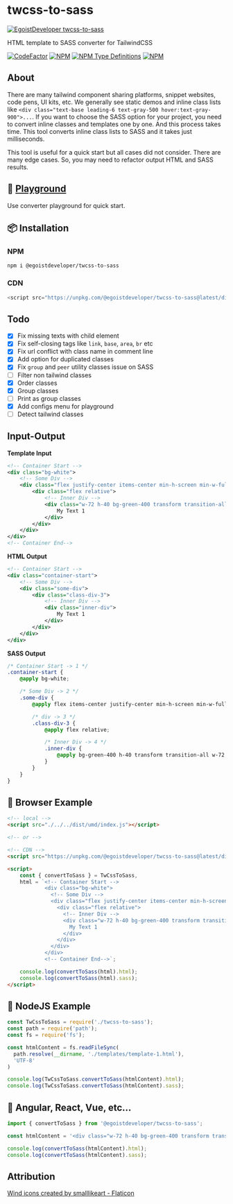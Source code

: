# twcss-to-sass
[![EgoistDeveloper twcss-to-sass](https://preview.dragon-code.pro/EgoistDeveloper/TW-CSS-to-SASS.svg)](https://github.com/EgoistDeveloper/twcss-to-sass)

HTML template to SASS converter for TailwindCSS

[![CodeFactor](https://www.codefactor.io/repository/github/egoistdeveloper/twcss-to-sass/badge)](https://www.codefactor.io/repository/github/egoistdeveloper/twcss-to-sass)
[![NPM](https://img.shields.io/npm/v/@egoistdeveloper/twcss-to-sass)](https://www.npmjs.com/package/@egoistdeveloper/twcss-to-sass)
[![NPM Type Definitions](https://img.shields.io/npm/types/@egoistdeveloper/twcss-to-sass)](https://www.npmjs.com/package/@egoistdeveloper/twcss-to-sass)
[![NPM](https://img.shields.io/npm/l/@egoistdeveloper/twcss-to-sass)](https://github.com/EgoistDeveloper/twcss-to-sass/blob/dev/LICENSE)

## About

There are many tailwind component sharing platforms, snippet websites, code pens, UI kits, etc. We generally see static demos and inline class lists like `<div class="text-base leading-6 text-gray-500 hover:text-gray-900">...`. If you want to choose the SASS option for your project, you need to convert inline classes and templates one by one. And this process takes time. This tool converts inline class lists to SASS and it takes just milliseconds.

This tool is useful for a quick start but all cases did not consider. There are many edge cases. So, you may need to refactor output HTML and SASS results.

## 🚀 [Playground](https://egoistdeveloper.github.io/twcss-to-sass-playground)

Use converter playground for quick start.

## 📦 Installation

### NPM

```dsconfig
npm i @egoistdeveloper/twcss-to-sass
```

### CDN

```javascript
<script src="https://unpkg.com/@egoistdeveloper/twcss-to-sass@latest/dist/umd/index.js"></script>
```

## Todo

- [x] Fix missing texts with child element
- [x] Fix self-closing tags like `link`, `base`, `area`, `br` etc
- [x] Fix url conflict with class name in comment line
- [x] Add option for duplicated classes
- [x] Fix `group` and `peer` utility classes issue on SASS
- [ ] Filter non tailwind classes
- [x] Order classes
- [x] Group classes
- [ ] Print as group classes
- [x] Add configs menu for playground
- [ ] Detect tailwind classes

## Input-Output

**Template Input**

```xml
<!-- Container Start -->
<div class="bg-white">
	<!-- Some Div -->
	<div class="flex justify-center items-center min-h-screen min-w-full">
		<div class="flex relative">
			<!-- Inner Div -->
			<div class="w-72 h-40 bg-green-400 transform transition-all">
				My Text 1
			</div>
		</div>
	</div>
</div>
<!-- Container End-->
```

**HTML Output**

```xml
<!-- Container Start -->
<div class="container-start">
    <!-- Some Div -->
    <div class="some-div">
        <div class="class-div-3">
            <!-- Inner Div -->
            <div class="inner-div">
                My Text 1
            </div>
        </div>
    </div>
</div>
```

**SASS Output**

```scss
/* Container Start -> 1 */
.container-start {
    @apply bg-white;

    /* Some Div -> 2 */
    .some-div {
        @apply flex items-center justify-center min-h-screen min-w-full;

        /* div -> 3 */
        .class-div-3 {
            @apply flex relative;

            /* Inner Div -> 4 */
            .inner-div {
                @apply bg-green-400 h-40 transform transition-all w-72;
            }
        }
    }
}
```

## 🔰 Browser Example

```html
<!-- local -->
<script src="./../../dist/umd/index.js"></script>

<!-- or -->

<!-- CDN -->
<script src="https://unpkg.com/@egoistdeveloper/twcss-to-sass@latest/dist/umd/index.js"></script>

<script>
    const { convertToSass } = TwCssToSass,
    html = `<!-- Container Start -->
            <div class="bg-white">
              <!-- Some Div -->
              <div class="flex justify-center items-center min-h-screen min-w-full">
                <div class="flex relative">
                  <!-- Inner Div -->
                  <div class="w-72 h-40 bg-green-400 transform transition-all">
                    My Text 1
                  </div>
                </div>
              </div>
            </div>
            <!-- Container End-->`;

    console.log(convertToSass(html).html);
    console.log(convertToSass(html).sass);
</script>
```

## 🔰 NodeJS Example

```javascript
const TwCssToSass = require('./twcss-to-sass');
const path = require('path');
const fs = require('fs');

const htmlContent = fs.readFileSync(
  path.resolve(__dirname, './templates/template-1.html'),
  'UTF-8'
)

console.log(TwCssToSass.convertToSass(htmlContent).html);
console.log(TwCssToSass.convertToSass(htmlContent).sass);

```

## 🔰 Angular, React, Vue, etc...

```javascript
import { convertToSass } from '@egoistdeveloper/twcss-to-sass';

const htmlContent = '<div class="w-72 h-40 bg-green-400 transform transition-all">My Text 1</div>';

console.log(convertToSass(htmlContent).html);
console.log(convertToSass(htmlContent).sass);

```

## Attribution

<a href="https://www.flaticon.com/free-icons/wind" title="wind icons">Wind icons created by smalllikeart - Flaticon</a>
